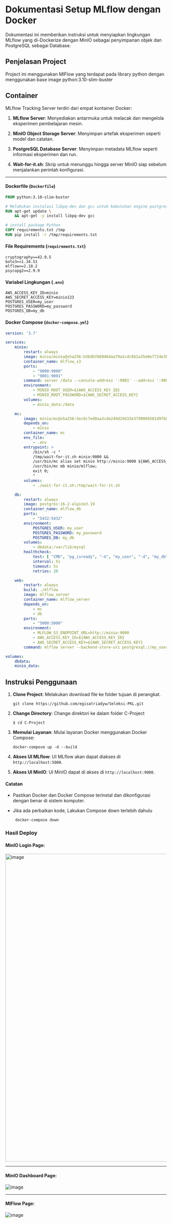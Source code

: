 # Dokumentasi Setup MLflow dengan Docker
Dokumentasi ini memberikan instruksi untuk menyiapkan lingkungan MLflow yang di-Dockerize dengan MinIO sebagai penyimpanan objek dan PostgreSQL sebagai Database.



## Penjelasan Project
Project ini menggunakan MlFlow yang terdapat pada library python dengan menggunakan base image python:3.10-slim-buster


## Container
MLflow Tracking Server terdiri dari empat kontainer Docker:
1. **MLflow Server**: Menyediakan antarmuka untuk melacak dan mengelola eksperimen pembelajaran mesin.
   
2. **MinIO Object Storage Server**: Menyimpan artefak eksperimen seperti model dan catatan.

3. **PostgreSQL Database Server**: Menyimpan metadata MLflow seperti informasi eksperimen dan run.

4. **Wait-for-it.sh**: Skrip untuk menunggu hingga server MinIO siap sebelum menjalankan perintah konfigurasi.


---
#### Dockerfile (`Dockerfile`)

```dockerfile
FROM python:3.10-slim-buster

# Melakukan instalasi libpq-dev dan gcc untuk kebutuhan engine postgresql
RUN apt-get update \
    && apt-get -y install libpq-dev gcc

# install package Python
COPY requirements.txt /tmp
RUN pip install -r /tmp/requirements.txt
```

#### File Requirements (`requirements.txt`)

```plaintext
cryptography==42.0.5
boto3==1.34.51
mlflow==2.10.2
psycopg2==2.9.9
```

#### Variabel Lingkungan (`.env`)

```plaintext
AWS_ACCESS_KEY_ID=minio
AWS_SECRET_ACCESS_KEY=minio123
POSTGRES_USER=my_user
POSTGRES_PASSWORD=my_password
POSTGRES_DB=my_db
```

#### Docker Compose (`docker-compose.yml`)

```yaml
version: '3.7'

services:
    minio:
        restart: always
        image: minio/minio@sha256:b36dbf66046daa79a1cdc6b1a35e0e7724e3b12ee21d528c8952c30b7984c1bb
        container_name: mlflow_s3
        ports:
            - "9000:9000"
            - "9001:9001"
        command: server /data --console-address ':9001' --address ':9000'
        environment:
            - MINIO_ROOT_USER=${AWS_ACCESS_KEY_ID}
            - MINIO_ROOT_PASSWORD=${AWS_SECRET_ACCESS_KEY}
        volumes:
            - minio_data:/data

    mc:
        image: minio/mc@sha256:5ec8c7ed0aa3cde249d29d33e3790069581d9fb845a8ee2574662b7de8029abd
        depends_on:
            - minio
        container_name: mc
        env_file:
            - .env
        entrypoint: >
            /bin/sh -c "
            /tmp/wait-for-it.sh minio:9000 &&
            /usr/bin/mc alias set minio http://minio:9000 ${AWS_ACCESS_KEY_ID} ${AWS_SECRET_ACCESS_KEY} &&
            /usr/bin/mc mb minio/mlflow;
            exit 0;
            "
        volumes:
            - ./wait-for-it.sh:/tmp/wait-for-it.sh

    db:
        restart: always
        image: postgres:16.2-alpine3.19
        container_name: mlflow_db
        ports:
            - "5432:5432"
        environment:
            POSTGRES_USER: my_user
            POSTGRES_PASSWORD: my_password
            POSTGRES_DB: my_db
        volumes:
            - dbdata:/var/lib/mysql
        healthcheck:
            test: [ "CMD", "pg_isready", "-U", "my_user", "-d", "my_db" ]
            interval: 5s
            timeout: 5s
            retries: 20

    web:
        restart: always
        build: ./mlflow
        image: mlflow_server
        container_name: mlflow_server
        depends_on:
            - mc
            - db
        ports:
            - "5000:5000"
        environment:
            - MLFLOW_S3_ENDPOINT_URL=http://minio:9000
            - AWS_ACCESS_KEY_ID=${AWS_ACCESS_KEY_ID}
            - AWS_SECRET_ACCESS_KEY=${AWS_SECRET_ACCESS_KEY}
        command: mlflow server --backend-store-uri postgresql://my_user:my_password@db:5432/my_db --default-artifact-root s3://mlflow/ --host 0.0.0.0

volumes:
    dbdata:
    minio_data:
```

## Instruksi Penggunaan

1. **Clone Project**: Melakukan download file ke folder tujuan di perangkat.
   ```
   git clone https://github.com/egisatriadyw/Seleksi-PKL.git
   ```

2. **Change Directory**: Change direktori ke dalam folder C-Project

   ```
   $ cd C-Project
   ```
  
4. **Memulai Layanan**: Mulai layanan Docker menggunakan Docker Compose:
   ```
   docker-compose up -d --build
   ``` 
5. **Akses UI MLflow**: UI MLflow akan dapat diakses di `http://localhost:5000`.
6. **Akses UI MinIO**:  UI MinIO dapat di akses di `http://localhost:9000`.

#### Catatan

- Pastikan Docker dan Docker Compose terinstal dan dikonfigurasi dengan benar di sistem komputer.
  
- Jika ada perbaikan kode, Lakukan Compose down terlebih dahulu
  ```
   docker-compose down
  ``` 

### Hasil Deploy


#### MinIO Login Page: 
<img width="959" alt="image" src="https://github.com/egisatriadyw/Seleksi-PKL/assets/76691272/7135685a-1f6b-4911-981c-ef1234f1fca6">

---
#### MinIO Dashboard Page:
![image](https://github.com/egisatriadyw/Seleksi-PKL/assets/76691272/07488ec4-caeb-4126-a3a4-19d6f828277b)

---
#### MlFlow Page:
![image](https://github.com/egisatriadyw/Seleksi-PKL/assets/76691272/c8308322-86ba-4b7c-a389-594b8e73bcc2)


